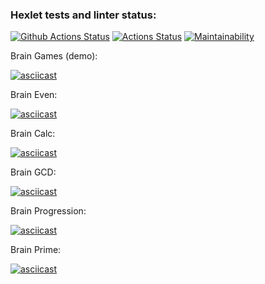 ### Hexlet tests and linter status:
[![Github Actions Status](https://github.com/hexlet-boilerplates/python-package/workflows/Python%20CI/badge.svg)](https://github.com/AdrianusWest/python-project-lvl1/actions)   [![Actions Status](https://github.com/AdrianusWest/python-project-lvl1/workflows/hexlet-check/badge.svg)](https://github.com/AdrianusWest/python-project-lvl1/actions) 
 [![Maintainability](https://api.codeclimate.com/v1/badges/a99a88d28ad37a79dbf6/maintainability)](https://codeclimate.com/github/AdrianusWest/python-project-lvl1)


Brain Games (demo):

[![asciicast](https://asciinema.org/a/424752.svg)](https://asciinema.org/a/424752)

Brain Even:

[![asciicast](https://asciinema.org/a/424755.svg)](https://asciinema.org/a/424755)

Brain Calc:

[![asciicast](https://asciinema.org/a/424756.svg)](https://asciinema.org/a/424756)

Brain GCD:

[![asciicast](https://asciinema.org/a/424758.svg)](https://asciinema.org/a/424758)

Brain Progression:

[![asciicast](https://asciinema.org/a/424760.svg)](https://asciinema.org/a/424760)

Brain Prime:

[![asciicast](https://asciinema.org/a/424761.svg)](https://asciinema.org/a/424761)